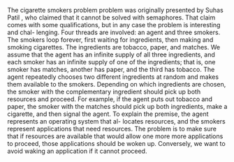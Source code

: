 The cigarette smokers problem problem was originally presented by Suhas Patil
, who claimed that it cannot be solved with semaphores. That claim comes
with some qualifications, but in any case the problem is interesting and chal-
lenging.
Four threads are involved: an agent and three smokers. The smokers loop
forever, first waiting for ingredients, then making and smoking cigarettes. The
ingredients are tobacco, paper, and matches.
We assume that the agent has an infinite supply of all three ingredients, and
each smoker has an infinite supply of one of the ingredients; that is, one smoker
has matches, another has paper, and the third has tobacco.
The agent repeatedly chooses two different ingredients at random and makes
them available to the smokers. Depending on which ingredients are chosen, the
smoker with the complementary ingredient should pick up both resources and
proceed.
For example, if the agent puts out tobacco and paper, the smoker with the
matches should pick up both ingredients, make a cigarette, and then signal the
agent.
To explain the premise, the agent represents an operating system that al-
locates resources, and the smokers represent applications that need resources.
The problem is to make sure that if resources are available that would allow
one more more applications to proceed, those applications should be woken up.
Conversely, we want to avoid waking an application if it cannot proceed.

